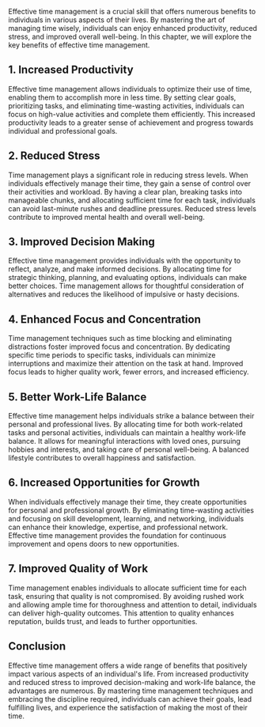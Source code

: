 
Effective time management is a crucial skill that offers numerous benefits to individuals in various aspects of their lives. By mastering the art of managing time wisely, individuals can enjoy enhanced productivity, reduced stress, and improved overall well-being. In this chapter, we will explore the key benefits of effective time management.

1\. **Increased Productivity**
-----------------------------

Effective time management allows individuals to optimize their use of time, enabling them to accomplish more in less time. By setting clear goals, prioritizing tasks, and eliminating time-wasting activities, individuals can focus on high-value activities and complete them efficiently. This increased productivity leads to a greater sense of achievement and progress towards individual and professional goals.

2\. **Reduced Stress**
---------------------

Time management plays a significant role in reducing stress levels. When individuals effectively manage their time, they gain a sense of control over their activities and workload. By having a clear plan, breaking tasks into manageable chunks, and allocating sufficient time for each task, individuals can avoid last-minute rushes and deadline pressures. Reduced stress levels contribute to improved mental health and overall well-being.

3\. **Improved Decision Making**
-------------------------------

Effective time management provides individuals with the opportunity to reflect, analyze, and make informed decisions. By allocating time for strategic thinking, planning, and evaluating options, individuals can make better choices. Time management allows for thoughtful consideration of alternatives and reduces the likelihood of impulsive or hasty decisions.

4\. **Enhanced Focus and Concentration**
---------------------------------------

Time management techniques such as time blocking and eliminating distractions foster improved focus and concentration. By dedicating specific time periods to specific tasks, individuals can minimize interruptions and maximize their attention on the task at hand. Improved focus leads to higher quality work, fewer errors, and increased efficiency.

5\. **Better Work-Life Balance**
-------------------------------

Effective time management helps individuals strike a balance between their personal and professional lives. By allocating time for both work-related tasks and personal activities, individuals can maintain a healthy work-life balance. It allows for meaningful interactions with loved ones, pursuing hobbies and interests, and taking care of personal well-being. A balanced lifestyle contributes to overall happiness and satisfaction.

6\. **Increased Opportunities for Growth**
-----------------------------------------

When individuals effectively manage their time, they create opportunities for personal and professional growth. By eliminating time-wasting activities and focusing on skill development, learning, and networking, individuals can enhance their knowledge, expertise, and professional network. Effective time management provides the foundation for continuous improvement and opens doors to new opportunities.

7\. **Improved Quality of Work**
-------------------------------

Time management enables individuals to allocate sufficient time for each task, ensuring that quality is not compromised. By avoiding rushed work and allowing ample time for thoroughness and attention to detail, individuals can deliver high-quality outcomes. This attention to quality enhances reputation, builds trust, and leads to further opportunities.

Conclusion
----------

Effective time management offers a wide range of benefits that positively impact various aspects of an individual's life. From increased productivity and reduced stress to improved decision-making and work-life balance, the advantages are numerous. By mastering time management techniques and embracing the discipline required, individuals can achieve their goals, lead fulfilling lives, and experience the satisfaction of making the most of their time.
